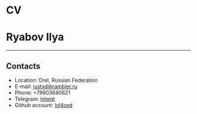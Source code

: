 # CV
# Ryabov Ilya
___
## Contacts

* Location: Orel, Russian Federation
* E-mail: justxd@rambler.ru
* Phone: +79803640621
* Telegram: [lolwqt](https://t.me/lolwqt)
* Github account: [lol4oxd](https://github.com/lol4oxd)

